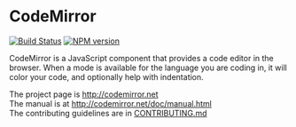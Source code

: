 # CodeMirror
[![Build Status](http://travis-ci.org/codemirror/CodeMirror.svg)](http://travis-ci.org/codemirror/CodeMirror)
[![NPM version](http://img.shields.io/npm/v/codemirror.svg)](http://www.npmjs.org/package/codemirror)

CodeMirror is a JavaScript component that provides a code editor in
the browser. When a mode is available for the language you are coding
in, it will color your code, and optionally help with indentation.

The project page is http://codemirror.net  
The manual is at http://codemirror.net/doc/manual.html  
The contributing guidelines are in [CONTRIBUTING.md](http://github.com/codemirror/CodeMirror/blob/master/CONTRIBUTING.md)
